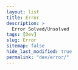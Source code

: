 ```yaml
---
layout: list
title: Error
description: >
  Error Solved/Unsolved
tags: [Dev]
slug: Error
sitemap: false
hide_last_modified: true
permalink: "dev/error/"
---
```

